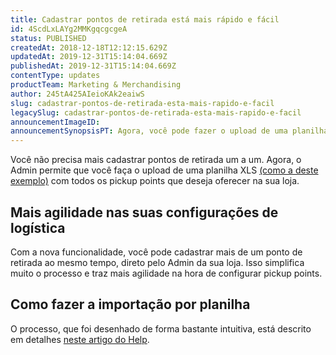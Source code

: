 ```yaml
---
title: Cadastrar pontos de retirada está mais rápido e fácil
id: 4ScdLxLAYg2MMKgqcgcgeA
status: PUBLISHED
createdAt: 2018-12-18T12:12:15.629Z
updatedAt: 2019-12-31T15:14:04.669Z
publishedAt: 2019-12-31T15:14:04.669Z
contentType: updates
productTeam: Marketing & Merchandising
author: 245tA425AIeioKAk2eaiwS
slug: cadastrar-pontos-de-retirada-esta-mais-rapido-e-facil
legacySlug: cadastrar-pontos-de-retirada-esta-mais-rapido-e-facil
announcementImageID: 
announcementSynopsisPT: Agora, você pode fazer o upload de uma planilha XLS com todos os pickup points que deseja oferecer na sua loja.
---
```


Você não precisa mais cadastrar pontos de retirada um a um. Agora, o Admin permite que você faça o upload de uma planilha XLS [(como a deste exemplo)](//assets.ctfassets.net/alneenqid6w5/2QZFVRKdaoOkykE4AUkw6m/bdf62b6d028819b5b8c08ef7a27eadc6/pickups_example.xls) com todos os pickup points que deseja oferecer na sua loja.


## Mais agilidade nas suas configurações de logística
Com a nova funcionalidade, você pode cadastrar mais de um ponto de retirada ao mesmo tempo, direto pelo Admin da sua loja. Isso simplifica muito o processo e traz mais agilidade na hora de configurar pickup points.


## Como fazer a importação por planilha
O processo, que foi desenhado de forma bastante intuitiva, está descrito em detalhes [neste artigo do Help](/pt/tutorial/como-importar-pontos-de-retirada-pickup-points-por-planilha).



